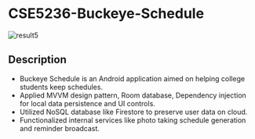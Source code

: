 # CSE5236-Buckeye-Schedule
![result5](https://user-images.githubusercontent.com/67817916/205523310-ba260672-2b56-442d-920a-4fdc8afde1af.gif)
## Description 
- Buckeye Schedule is an Android application aimed on helping college students keep schedules.
- Applied MVVM design pattern, Room database, Dependency injection for local data persistence and UI controls.
- Utilized NoSQL database like Firestore to preserve user data on cloud.
- Functionalized internal services like photo taking schedule generation and reminder broadcast.
